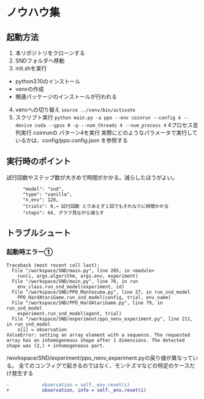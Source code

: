 # ノウハウ集

## 起動方法
1. 本リポジトリをクローンする
2. SNDフォルダへ移動
3. init.shを実行
- python3.10のインストール
- venvの作成
- 関連パッケージのインストールが行われる
4. venvへの切り替え
`source ../venv/bin/activate`
5. スクリプト実行
`python main.py -a ppo --env coinrun --config 4 --device cuda --gpus 0 -p --num_threads 4 --num_process 4`
4プロセス並列実行 coinrunの パターン4を実行
実際にどのようなパラメータで実行しているかは、config/ppo.config.json を参照する

## 実行時のポイント
試行回数やステップ数が大きめで時間がかかる。減らしたほうがよい。
```
      "model": "snd",
      "type": "vanilla",
      "n_env": 128,
      "trials": 9,→ 試行回数 とりあえず１回でもそれなりに時間かかる
      "steps": 64, グラフ見ながら減らす
```
## トラブルシュート
### 起動時エラー①
```
Traceback (most recent call last):
  File "/workspace/SND/main.py", line 205, in <module>
    run(i, args.algorithm, args.env, experiment)
  File "/workspace/SND/main.py", line 76, in run
    env_class.run_snd_model(experiment, id)
  File "/workspace/SND/PPO_Montezuma.py", line 27, in run_snd_model
    PPO_HardAtariGame.run_snd_model(config, trial, env_name)
  File "/workspace/SND/PPO_HardAtariGame.py", line 79, in run_snd_model
    experiment.run_snd_model(agent, trial)
  File "/workspace/SND/experiment/ppo_nenv_experiment.py", line 211, in run_snd_model
    s[i] = observation
ValueError: setting an array element with a sequence. The requested array has an inhomogeneous shape after 1 dimensions. The detected shape was (2,) + inhomogeneous part.
```
/workspace/SND/experiment/ppo_nenv_experiment.pyの戻り値が異なっている。
全てのコンフィグで起きるのではなく、モンテズマなどの特定のケースだけ発生する

```diff
-            observation = self._env.reset(i)
+            observation, info = self._env.reset(i)
```

